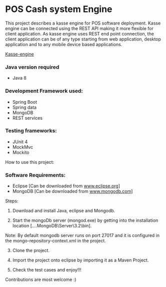 
POS Cash system Engine
====================
This project describes a kasse engine for POS software deployment. Kasse engine can be connected using the REST API making it more flexible for client application.
As kasse engine uses REST end point connection, the client application can be of any type starting from web application, desktop application and to any mobile device based applications.

[Kasse-engine]

### Java version required
- Java 8

### Development Framework used:
- Spring Boot
- Spring data
- MongoDB
- REST services

### Testing frameworks:
- JUnit 4
- MockMvc
- Mockito

How to use this project:
### Software Requirements:
- Eclipse [Can be downloaded from www.eclipse.org]
- MongoDB [Can be downloaded from www.mongodb.com]

Steps:
1. Download and install Java, eclipse and Mongodb.

2. Start the mongoDb server (mongod.exe) by getting into the installation location [....MongoDB\Server\3.2\bin].

Note: By default mongodb server runs on port 27017 and it is configured in the mongo-repository-context.xml in the project.

3. Clone the project.

4. Import the project onto eclipse by importing it as a Maven Project.

5. Check the test cases and enjoy!!!

Contributions are most welcome :)

[Kasse-engine]: img/KasseEngine.png
